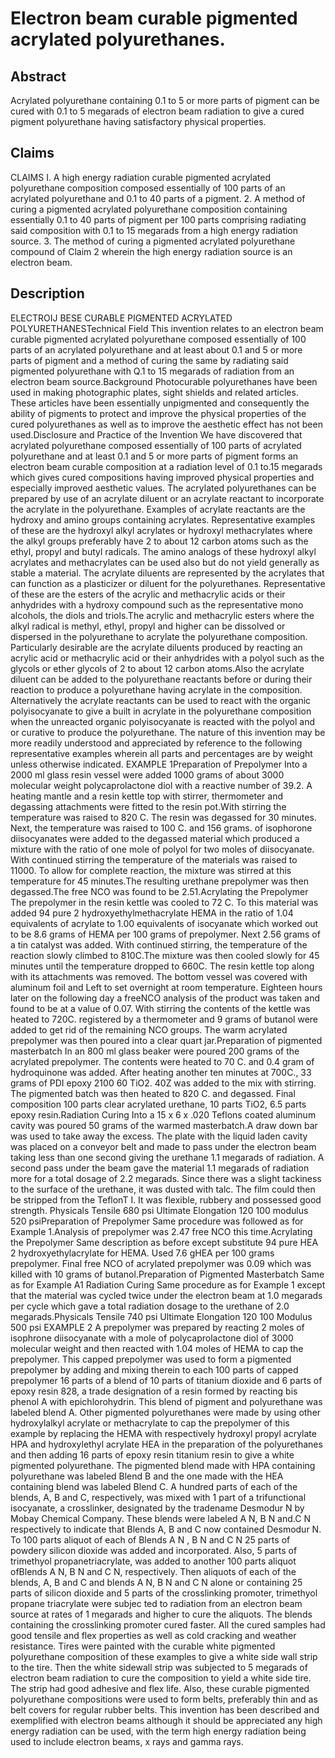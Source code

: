 # Electron beam curable pigmented acrylated polyurethanes.

## Abstract
Acrylated polyurethane containing 0.1 to 5 or more parts of pigment can be cured with 0.1 to 5 megarads of electron beam radiation to give a cured pigment polyurethane having satisfactory physical properties.

## Claims
CLAIMS I. A high energy radiation curable pigmented acrylated polyurethane composition composed essentially of 100 parts of an acrylated polyurethane and 0.1 to 40 parts of a pigment. 2. A method of curing a pigmented acrylated polyurethane composition containing essentially 0.1 to 40 parts of pigment per 100 parts comprising radiating said composition with 0.1 to 15 megarads from a high energy radiation source. 3. The method of curing a pigmented acrylated polyurethane compound of Claim 2 wherein the high energy radiation source is an electron beam.

## Description
ELECTROIJ BESE CURABLE PIGMENTED ACRYLATED POLYURETHANESTechnical Field This invention relates to an electron beam curable pigmented acrylated polyurethane composed essentially of 100 parts of an acrylated polyurethane and at least about 0.1 and 5 or more parts of pigment and a method of curing the same by radiating said pigmented polyurethane with Q.1 to 15 megarads of radiation from an electron beam source.Background Photocurable polyurethanes have been used in making photographic plates, sight shields and related articles. These articles have been essentially unpigmented and consequently the ability of pigments to protect and improve the physical properties of the cured polyurethanes as well as to improve the aesthetic effect has not been used.Disclosure and Practice of the Invention We have discovered that acrylated polyurethane composed essentially of 100 parts of acrylated polyurethane and at least 0.1 and 5 or more parts of pigment forms an electron beam curable composition at a radiation level of 0.1 to.15 megarads which gives cured compositions having improved physical properties and especially improved aesthetic values. The acrylated polyurethanes can be prepared by use of an acrylate diluent or an acrylate reactant to incorporate the acrylate in the polyurethane. Examples of acrylate reactants are the hydroxy and amino groups containing acrylates. Representative examples of these are the hydroxyl alkyl acrylates or hydroxyl methacrylates where the alkyl groups preferably have 2 to about 12 carbon atoms such as the ethyl, propyl and butyl radicals. The amino analogs of these hydroxyl alkyl acrylates and methacrylates can be used also but do not yield generally as stable a material. The acrylate diluents are represented by the acrylates that can function as a plasticizer or diluent for the polyurethanes. Representative of these are the esters of the acrylic and methacrylic acids or their anhydrides with a hydroxy compound such as the representative mono alcohols, the diols and triols.The acrylic and methacrylic esters where the alkyl radical is methyl, ethyl, propyl and higher can be dissolved or dispersed in the polyurethane to acrylate the polyurethane composition. Particularly desirable are the acrylate diluents produced by reacting an acrylic acid or methacrylic acid or their anhydrides with a polyol such as the glycols or ether glycols of 2 to about 12 carbon atoms.Also the acrylate diluent can be added to the polyurethane reactants before or during their reaction to produce a polyurethane having acrylate in the composition. Alternatively the acrylate reactants can be used to react with the organic polyisocyanate to give a built in acrylate in the polyurethane composition when the unreacted organic polyisocyanate is reacted with the polyol and or curative to produce the polyurethane. The nature of this invention may be more readily understood and appreciated by reference to the following representative examples wherein all parts and percentages are by weight unless otherwise indicated. EXAMPLE 1Preparation of Prepolymer Into a 2000 ml glass resin vessel were added 1000 grams of about 3000 molecular weight polycaprolactone diol with a reactive number of 39.2. A heating mantle and a resin kettle top with stirrer, thermometer and degassing attachments were fitted to the resin pot.With stirring the temperature was raised to 820 C. The resin was degassed for 30 minutes. Next, the temperature was raised to 100 C. and 156 grams. of isophorone diisocyanates were added to the degassed material which produced a mixture with the ratio of one mole of polyol for two moles of diisocyanate. With continued stirring the temperature of the materials was raised to 11000. To allow for complete reaction, the mixture was stirred at this temperature for 45 minutes.The resulting urethane prepolymer was then degassed.The free NCO was found to be 2.51.Acrylating the Prepolymer The prepolymer in the resin kettle was cooled to 72 C. To this material was added 94 pure 2 hydroxyethylmethacrylate HEMA in the ratio of 1.04 equivalents of acrylate to 1.00 equivalents of isocyanate which worked out to be 8.6 grams of HEMA per 100 grams of prepolymer. Next 2.56 grams of a tin catalyst was added. With continued stirring, the temperature of the reaction slowly climbed to 810C.The mixture was then cooled slowly for 45 minutes until the temperature dropped to 660C. The resin kettle top along with its attachments was removed. The bottom vessel was covered with aluminum foil and Left to set overnight at room temperature. Eighteen hours later on the following day a freeNCO analysis of the product was taken and found to be at a value of 0.07. With stirring the contents of the kettle was heated to 720C. registered by a thermometer and 9 grams of butanol were added to get rid of the remaining NCO groups. The warm acrylated prepolymer was then poured into a clear quart jar.Preparation of pigmented masterbatch In an 800 ml glass beaker were poured 200 grams of the acrylated prepolymer. The contents were heated to 70 C. and 0.4 gram of hydroquinone was added. After heating another ten minutes at 700C., 33 grams of PDI epoxy 2100 60 TiO2. 40Z was added to the mix with stirring. The pigmented batch was then heated to 820 C. and degassed. Final composition 100 parts clear acrylated urethane, 10 parts TiO2, 6.5 parts epoxy resin.Radiation Curing Into a 15 x 6 x .020 Teflons coated aluminum cavity was poured 50 grams of the warmed masterbatch.A draw down bar was used to take away the excess. The plate with the liquid laden cavity was placed on a conveyor belt and made to pass under the electron beam taking less than one second giving the urethane 1.1 megarads of radiation. A second pass under the beam gave the material 1.1 megarads of radiation more for a total dosage of 2.2 megarads. Since there was a slight tackiness to the surface of the urethane, it was dusted with talc. The film could then be stripped from the TeflonT I. It was flexible, rubbery and possessed good strength. Physicals Tensile 680 psi Ultimate Elongation 120 100 modulus 520 psiPreparation of Prepolymer Same procedure was followed as for Example 1.Analysis of prepolymer was 2.47 free NCO this time.Acrylating the Prepolymer Same description as before except substitute 94 pure HEA 2 hydroxyethylacrylate for HEMA. Used 7.6 gHEA per 100 grams prepolymer. Final free NCO of acrylated prepolymer was 0.09 which was killed with 10 grams of butanol.Preparation of Pigmented Masterbatch Same as for Example A1 Radiation Curing Same procedure as for Example 1 except that the material was cycled twice under the electron beam at 1.0 megarads per cycle which gave a total radiation dosage to the urethane of 2.0 megarads.Physicals Tensile 740 psi Ultimate Elongation 120 100 Modulus 500 psi EXAMPLE 2 A prepolymer was prepared by reacting 2 moles of isophrone diisocyanate with a mole of polycaprolactone diol of 3000 molecular weight and then reacted with 1.04 moles of HEMA to cap the prepolymer. This capped prepolymer was used to form a pigmented prepolymer by adding and mixing therein to each 100 parts of capped prepolymer 16 parts of a blend of 10 parts of titanium dioxide and 6 parts of epoxy resin 828, a trade designation of a resin formed by reacting bis phenol A with epichlorohydrin. This blend of pigment and polyurethane was labeled blend A. Other pigmented polyurethanes were made by using other hydroxylalkyl acrylate or methacrylate to cap the prepolymer of this example by replacing the HEMA with respectively hydroxyl propyl acrylate HPA and hydroxylethyl acrylate HEA in the preparation of the polyurethanes and then adding 16 parts of epoxy resin titanium resin to give a white pigmented polyurethane. The pigmented blend made with HPA containing polyurethane was labeled Blend B and the one made with the HEA containing blend was labeled Blend C. A hundred parts of each of the blends, A, B and C, respectively, was mixed with 1 part of a trifunctional isocyanate, a crosslinker, designated by the tradename Desmodur N by Mobay Chemical Company. These blends were labeled A N, B N and.C N respectively to indicate that Blends A, B and C now contained Desmodur N. To 100 parts aliquot of each of Blends A N , B N and C N 25 parts of powdery silicon dioxide was added and incorporated. Also, 5 parts of trimethyol propanetriacrylate, was added to another 100 parts aliquot ofBlends A N, B N and C N, respectively. Then aliquots of each of the blends, A, B and C and blends A N, B N and C N alone or containing 25 parts of silicon dioxide and 5 parts of the crosslinking promoter, trimethyol propane triacrylate were subjec ted to radiation from an electron beam source at rates of 1 megarads and higher to cure the aliquots. The blends containing the crosslinking promoter cured faster. All the cured samples had good tensile and flex properties as well as cold cracking and weather resistance. Tires were painted with the curable white pigmented polyurethane composition of these examples to give a white side wall strip to the tire. Then the white sidewall strip was subjected to 5 megarads of electron beam radiation to cure the composition to yield a white side tire. The strip had good adhesive and flex life. Also, these curable pigmented polyurethane compositions were used to form belts, preferably thin and as belt covers for regular rubber belts. This invention has been described and exemplified with electron beams although it should be appreciated any high energy radiation can be used, with the term high energy radiation being used to include electron beams, x rays and gamma rays.